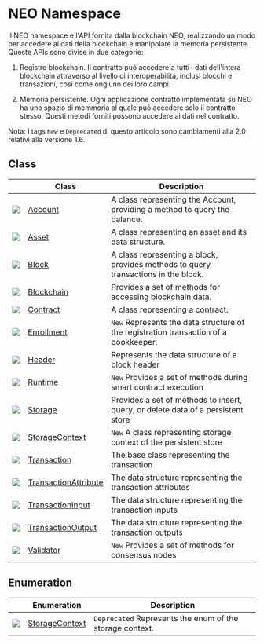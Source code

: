 # NEO Namespace

Il NEO namespace e l'API fornita dalla blockchain NEO, realizzando un modo per accedere ai dati della blockchain e manipolare la memoria persistente. Queste APIs sono divise in due categorie:

1. Registro blockchain. Il contratto puó accedere a tutti i dati dell'intera blockchain attraverso al livello di interoperabilitá, inclusi blocchi e transazioni, cosí come ongiuno dei loro campi.

2. Memoria persistente. Ogni applicazione contratto implementata su NEO ha uno spazio di memmoria al quale puó accedere solo il contratto stesso. Questi metodi forniti possono accedere ai dati nel contratto.

Nota: I tags `New` e `Deprecated` di questo articolo sono cambiamenti alla 2.0 relativi alla versione 1.6.

## Class

| | Class | Description |
| ---------------------------------------- | ---------------------------------------- | ---------------------- |
| ![](https://i-msdn.sec.s-msft.com/dynimg/IC29808.jpeg) | [Account](neo/Account.md)          | A class representing the Account, providing a method to query the balance.      |
| ![](https://i-msdn.sec.s-msft.com/dynimg/IC29808.jpeg) | [Asset](neo/Asset.md)              | A class representing an asset and its data structure.         |
| ![](https://i-msdn.sec.s-msft.com/dynimg/IC29808.jpeg) | [Block](neo/Block.md)              | A class representing a block, provides methods to query transactions in the block.  |
| ![](https://i-msdn.sec.s-msft.com/dynimg/IC29808.jpeg) | [Blockchain](neo/Blockchain.md)    | Provides a set of methods for accessing blockchain data.    |
| ![](https://i-msdn.sec.s-msft.com/dynimg/IC29808.jpeg) | [Contract](neo/Contract.md)        | A class representing a contract.                |
| ![](https://i-msdn.sec.s-msft.com/dynimg/IC29808.jpeg) | [Enrollment](neo/Enrollment.md)    | `New` Represents the data structure of the registration transaction of a bookkeeper. |
| ![](https://i-msdn.sec.s-msft.com/dynimg/IC29808.jpeg) | [Header](neo/Header.md)            | Represents the data structure of a block header           |
| ![](https://i-msdn.sec.s-msft.com/dynimg/IC29808.jpeg) | [Runtime](neo/Runtime.md)          | `New` Provides a set of methods during smart contract execution   |
| ![](https://i-msdn.sec.s-msft.com/dynimg/IC29808.jpeg) | [Storage](neo/Storage.md)          | Provides a set of methods to insert, query, or delete data of a persistent store   |
| ![](https://i-msdn.sec.s-msft.com/dynimg/IC29808.jpeg) | [StorageContext](neo/StorageContext.md) | `New` A class representing storage context of the persistent store  |
| ![](https://i-msdn.sec.s-msft.com/dynimg/IC29808.jpeg) | [Transaction](neo/Transaction.md)  |  The base class representing the transaction            |
| ![](https://i-msdn.sec.s-msft.com/dynimg/IC29808.jpeg) | [TransactionAttribute](neo/TransactionAttribute.md) | The data structure representing the transaction attributes          |
| ![](https://i-msdn.sec.s-msft.com/dynimg/IC29808.jpeg) | [TransactionInput](neo/TransactionInput.md) | The data structure representing the transaction inputs         |
| ![](https://i-msdn.sec.s-msft.com/dynimg/IC29808.jpeg) | [TransactionOutput](neo/TransactionOutput.md) | The data structure representing the transaction outputs         |
| ![](https://i-msdn.sec.s-msft.com/dynimg/IC29808.jpeg) | [Validator](neo/Validator.md)      | `New` Provides a set of methods for consensus nodes      |

## Enumeration

|  | Enumeration | Description |
| ---------------------------------------- | ---------------------------------------- | ----------------------- |
| ![](https://i-msdn.sec.s-msft.com/dynimg/IC134134.jpeg) | [StorageContext](neo/StorageContext2.md) | `Deprecated`  Represents the enum of the storage context. |
